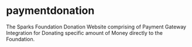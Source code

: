 # paymentdonation
The Sparks Foundation Donation Website comprising of Payment Gateway Integration for Donating specific amount of Money directly to the Foundation.
